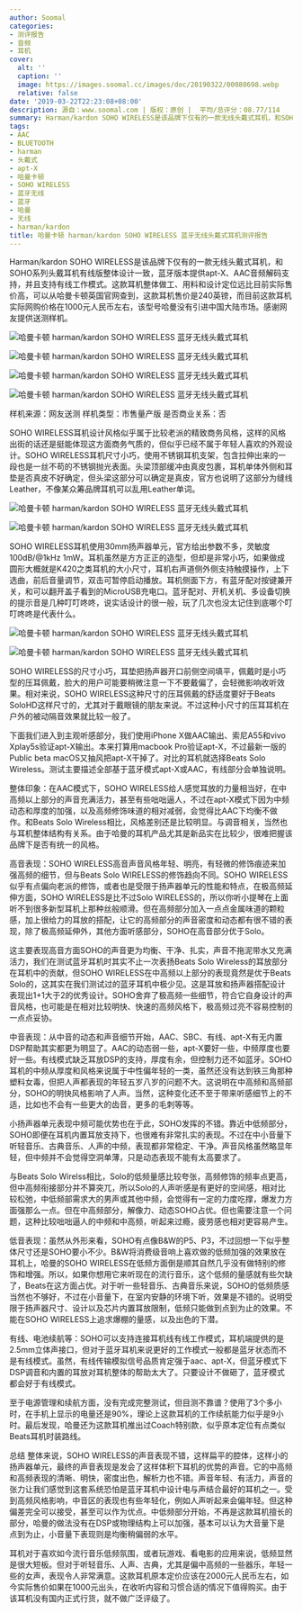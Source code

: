 ```yaml
---
author: Soomal
categories:
- 测评报告
- 音频
- 耳机
cover:
  alt: ''
  caption: ''
  image: https://images.soomal.cc/images/doc/20190322/00080698.webp
  relative: false
date: '2019-03-22T22:23:08+08:00'
description: 源自：www.soomal.com | 版权：原创 |  平均/总评分：08.77/114
summary: Harman/kardon SOHO WIRELESS是该品牌下仅有的一款无线头戴式耳机，和SOHO系列头戴耳机有线版整体设计一致，蓝牙版本提供apt-X、AAC音频解码支持。耳机原本定位较高，售价200英镑以上，真皮+不锈钢的真材实料……
tags:
- AAC
- BLUETOOTH
- harman
- 头戴式
- apt-X
- 哈曼卡顿
- SOHO WIRELESS
- 蓝牙无线
- 蓝牙
- 哈曼
- 无线
- harman/kardon
title: 哈曼卡顿 harman/kardon SOHO WIRELESS 蓝牙无线头戴式耳机测评报告
---
```


Harman/kardon SOHO WIRELESS是该品牌下仅有的一款无线头戴式耳机，和SOHO系列头戴耳机有线版整体设计一致，蓝牙版本提供apt-X、AAC音频解码支持，并且支持有线工作模式。这款耳机整体做工、用料和设计定位远比目前实际售价高，可以从哈曼卡顿英国官网查到，这款耳机售价是240英镑，而目前这款耳机实际网购价格在1000元人民币左右，该型号哈曼没有引进中国大陆市场。感谢网友提供送测样机。



![哈曼卡顿 harman/kardon SOHO WIRELESS 蓝牙无线头戴式耳机](https://images.soomal.cc/images/doc/20190316/00080490_01.webp)



![哈曼卡顿 harman/kardon SOHO WIRELESS 蓝牙无线头戴式耳机](https://images.soomal.cc/images/doc/20190316/00080491_01.webp)



![哈曼卡顿 harman/kardon SOHO WIRELESS 蓝牙无线头戴式耳机](https://images.soomal.cc/images/doc/20190316/00080494_01.webp)



![哈曼卡顿 harman/kardon SOHO WIRELESS 蓝牙无线头戴式耳机](https://images.soomal.cc/images/doc/20190316/00080489_01.webp)



样机来源：网友送测
样机类型：市售量产版
是否商业关系：否



SOHO WIRELESS耳机设计风格似乎属于比较老派的精致商务风格，这样的风格出街的话还是挺能体现这方面商务气质的，但似乎已经不属于年轻人喜欢的外观设计。SOHO WIRELESS耳机尺寸小巧，使用不锈钢耳机支架，包含拉伸出来的一段也是一丝不苟的不锈钢抛光表面。头梁顶部缓冲由真皮包裹，耳机单体外侧和耳垫是否真皮不好确定，但头梁这部分可以确定是真皮，官方也说明了这部分为缝线Leather，不像某众筹品牌耳机可以乱用Leather单词。



![哈曼卡顿 harman/kardon SOHO WIRELESS 蓝牙无线头戴式耳机](https://images.soomal.cc/images/doc/20190316/00080496_01.webp)



![哈曼卡顿 harman/kardon SOHO WIRELESS 蓝牙无线头戴式耳机](https://images.soomal.cc/images/doc/20190316/00080498_01.webp)



SOHO WIRELESS耳机使用30mm扬声器单元，官方给出参数不多，灵敏度100dB/@1kHz 1mW。耳机虽然是方方正正的造型，但却是非常小巧，如果做成圆形大概就是K420之类耳机的大小尺寸，耳机右声道侧外侧支持触摸操作，上下选曲，前后音量调节，双击可暂停启动播放。耳机侧面下方，有蓝牙配对按键兼开关，和可以翻开盖子看到的MicroUSB充电口。蓝牙配对、开机关机、多设备切换的提示音是几种叮叮咚咚，说实话设计的很一般，玩了几次也没太记住到底哪个叮叮咚咚是代表什么。



![哈曼卡顿 harman/kardon SOHO WIRELESS 蓝牙无线头戴式耳机](https://images.soomal.cc/images/doc/20190316/00080502_01.webp)



![哈曼卡顿 harman/kardon SOHO WIRELESS 蓝牙无线头戴式耳机](https://images.soomal.cc/images/doc/20190316/00080499_01.webp)



SOHO WIRELESS的尺寸小巧，耳垫把扬声器开口前侧空间填平，佩戴时是小巧型的压耳佩戴，脸大的用户可能要稍微注意一下不要戴偏了，会轻微影响收听效果。相对来说，SOHO WIRELESS这种尺寸的压耳佩戴的舒适度要好于Beats SoloHD这样尺寸的，尤其对于戴眼镜的朋友来说。不过这种小尺寸的压耳耳机在户外的被动隔音效果就比较一般了。

下面我们进入到主观听感部分，我们使用iPhone X做AAC输出、索尼A55和vivo Xplay5s验证apt-X输出。本来打算用macbook Pro验证apt-X，不过最新一版的Public beta macOS又抽风把apt-X干掉了。对比的耳机就选择Beats Solo Wireless。测试主要描述全部基于蓝牙模式apt-X或AAC，有线部分会单独说明。

整体印象：在AAC模式下，SOHO WIRELESS给人感觉耳放的力量相当好，在中高频以上部分的声音充满活力，甚至有些咄咄逼人，不过在apt-X模式下因为中频动态和厚度的加强，以及高频修饰味道的相对减弱，会觉得比AAC下均衡不做作。和Beats Solo Wireless相比，风格差别还是比较明显。与调音相关，当然也与耳机整体结构有关系。由于哈曼的耳机产品尤其是新品实在比较少，很难把握该品牌下是否有统一的风格。

高音表现：SOHO WIRELESS高音声音风格年轻、明亮，有轻微的修饰痕迹来加强高频的细节，但与Beats Solo WIRELESS的修饰趋向不同。SOHO WIRELESS似乎有点偏向老派的修饰，或者也是受限于扬声器单元的性能和特点，在极高频延伸方面，SOHO WIRELESS是比不过Solo WIRELESS的，所以你听小提琴在上面听不到很多新型耳机上那种丝般顺滑。但在高频部分加入一点点金属味道的颗粒感，加上很给力的耳放的搭配，让它的高频部分的声音密度和动态都有很不错的表现，除了极高频延伸外，其他方面听感部分，SOHO在高音部分优于Solo。

这主要表现高音方面SOHO的声音更为均衡、干净、扎实，声音不拖泥带水又充满活力，我们在测试蓝牙耳机时其实不止一次表扬Beats Solo Wireless的耳放部分在耳机中的贡献，但SOHO WIRELESS在中高频以上部分的表现竟然是优于Beats Solo的，这其实在我们测试过的蓝牙耳机中极少见。这是耳放和扬声器搭配设计表现出1+1大于2的优秀设计。SOHO舍弃了极高频一些细节，符合它自身设计的声音风格，也可能是在相对比较明快、快速的高频风格下，极高频过亮不容易控制的一点点妥协。

中音表现：从中音的动态和声音细节开始，AAC、SBC、有线、apt-X有无内置DSP帮助其实都更为明显了。AAC的动态弱一些，apt-X要好一些，中频厚度也要好一些。有线模式缺乏耳放DSP的支持，厚度有余，但控制力还不如蓝牙。SOHO耳机的中频从厚度和风格来说属于中性偏年轻的一类，虽然还没有达到铁三角那种塑料女毒，但把人声都表现的年轻五岁八岁的问题不大。这说明在中高频和高频部分，SOHO的明快风格影响了人声。当然，这种变化还不至于带来听感细节上的不适，比如也不会有一些更大的齿音，更多的毛刺等等。

小扬声器单元表现中频可能优势也在于此，SOHO发挥的不错。靠近中低频部分，SOHO即便在耳机内置耳放支持下，也很难有非常扎实的表现。不过在中小音量下听轻音乐、古典音乐、人声的中频，表现都非常稳定、干净。声音风格虽然略显年轻，但中频并不会觉得空洞单薄，只是动态表现不能有太高要求了。

与Beats Solo Wirelss相比，Solo的低频量感比较夸张，高频修饰的频率点更高，但中高频衔接部分并不算突兀，所以Solo的人声听感是有更好的空间感，相对比较松弛，中低频部需求大的男声或其他中频，会觉得有一定的力度吃撑，爆发力方面强那么一点。但在中高频部分，解像力、动态SOHO占优。但也需要注意一个问题，这种比较咄咄逼人的中频和中高频，听起来过瘾，疲劳感也相对更容易产生。

低音表现：虽然从外形来看，SOHO有点像B&W的P5、P3，不过回想一下似乎整体尺寸还是SOHO要小不少。B&W将消费级音响上喜欢做的低频加强的效果放在耳机上，哈曼的SOHO WIRELESS在低频方面倒是顺其自然几乎没有做特别的修饰和增强。所以，如果你想用它来听现在的流行音乐，这个低频的量感就有些欠缺了，Beats在这方面占优。对于听一些轻音乐、古典音乐来说，SOHO的低频质感当然也不够好，不过在小音量下，在室内安静的环境下听，效果是不错的。说明受限于扬声器尺寸、设计以及芯片内置耳放限制，低频只能做到点到为止的效果。不能在SOHO WIRELESS上追求爆棚的量感，以及出色的下潜。

有线、电池续航等：SOHO可以支持连接耳机线有线工作模式，耳机端提供的是2.5mm立体声接口，但对于蓝牙耳机来说更好的工作模式一般都是蓝牙状态而不是有线模式。虽然，有线传输模拟信号品质肯定强于aac、apt-X，但蓝牙模式下DSP调音和内置的耳放对耳机整体的帮助太大了。只要设计不做砸了，蓝牙模式都会好于有线模式。

至于电源管理和续航方面，没有完成完整测试，但目测不靠谱？使用了3个多小时，在手机上显示的电量还是90%，理论上这款耳机的工作续航能力似乎是9小时。最后发现，哈曼还为这款耳机推出过Coach特别款，似乎原本定位有点类似Beats耳机时装路线。

总结
整体来说，SOHO WIRELESS的声音表现不错，这样扁平的腔体，这样小的扬声器单元，最终的声音表现是发会了这样体积下耳机的优势的声音。它的中高频和高频表现的清晰、明快，密度出色，解析力也不错。声音年轻、有活力，声音的张力让我们感觉到这套系统恐怕是蓝牙耳机中设计电与声结合最好的耳机之一。受到高频风格影响，中音区的表现也有些年轻化，例如人声听起来会偏年轻。但这种偏差完全可以接受，甚至可以作为优点。中低频部分开始，不再是这款耳机擅长的部分，哈曼的做法没有在DSP或物理结构上可以加强，基本可以认为大音量下是点到为止，小音量下表现则是均衡稍偏弱的水平。

耳机对于喜欢如今流行音乐低频氛围，或者玩游戏、看电影的应用来说，低频显然是很大短板。但对于听轻音乐、人声、古典，尤其是偏中高频的一些器乐，年轻一些的女声，表现令人非常满意。这款耳机原本定价应该在2000元人民币左右，如今实际售价如果在1000元出头，在收听内容和习惯合适的情况下值得购买。由于该耳机没有国内正式行货，就不做广泛评级了。
